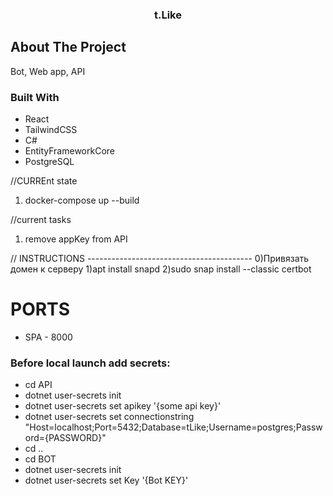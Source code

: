 
  <h3 align="center">t.Like</h3>

  ## About The Project

  Bot, Web app, API

  ### Built With

* React
* TailwindCSS
* C#
* EntityFrameworkCore
* PostgreSQL

//CURREnt state
1) docker-compose up --build

//current tasks
1) remove appKey from API


// INSTRUCTIONS -----------------------------------------
0)Привязать домен к серверу
1)apt install snapd
2)sudo snap install --classic certbot
# PORTS

* SPA - 8000

### Before local launch add secrets:
* cd API
* dotnet user-secrets init
* dotnet user-secrets set apikey '{some api key}'
* dotnet user-secrets set connectionstring "Host=localhost;Port=5432;Database=tLike;Username=postgres;Password={PASSWORD}"
* cd ..
* cd BOT
* dotnet user-secrets init
* dotnet user-secrets set Key '{Bot KEY}'
